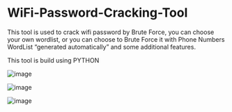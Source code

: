 # WiFi-Password-Cracking-Tool

This tool is used to crack wifi password by Brute Force,
you can choose your own wordlist,
or you can choose to Brute Force it with Phone Numbers WordList “generated automatically”
and some additional features.

This tool is build using PYTHON

![image](https://user-images.githubusercontent.com/126624918/222002846-08edfb5e-227a-4c0d-9f25-85c3934131e7.png)

![image](https://user-images.githubusercontent.com/126624918/222003053-74a3066b-cc99-4337-965b-223b7cb4a1cc.png)

![image](https://user-images.githubusercontent.com/126624918/222003080-64bb413a-425c-409c-96da-f0eafd505f18.png)



